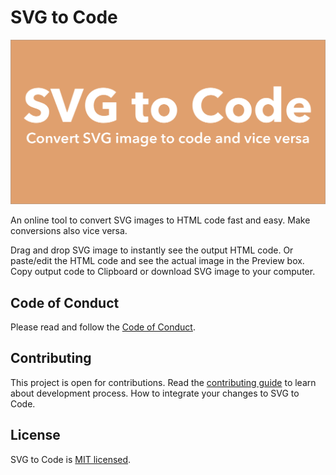 # SVG to Code

![](img/svg-to-code.png)

An online tool to convert SVG images to HTML code fast and easy. Make conversions also vice versa.

Drag and drop SVG image to instantly see the output HTML code. Or paste/edit the HTML code and see the actual image in the Preview box. Copy output code to Clipboard or download SVG image to your computer.

## Code of Conduct

Please read and follow the [Code of Conduct](./CODE_OF_CONDUCT.md).

## Contributing

This project is open for contributions. Read the [contributing guide](./CONTRIBUTING.md) to learn about development process. How to integrate your changes to SVG to Code.

## License

SVG to Code is [MIT licensed](./LICENSE).
